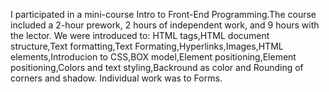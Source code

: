I participated in a mini-course Intro to Front-End Programming.The course included a 2-hour prework, 2 hours of independent work, and 9 hours with the lector.
We were introduced to: HTML tags,HTML document structure,Text formatting,Text Formating,Hyperlinks,Images,HTML elements,Introducion to CSS,BOX model,Element positioning,Element positioning,Colors and text styling,Backround as color and Rounding of corners and shadow.
Individual work was to Forms.
